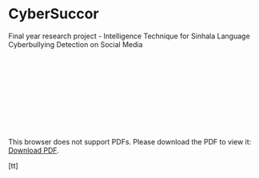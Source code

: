 # CyberSuccor
Final year research project - Intelligence Technique for Sinhala Language Cyberbullying Detection on Social Media

<object data="http://yoursite.com/the.pdf" type="application/pdf" width="700px" height="700px">
    <embed src="https://github.com/vajithChamuditha-99/CyberSuccor/blob/main/CyberSuccor%20-%20RP.pdf">
        <p>This browser does not support PDFs. Please download the PDF to view it: <a href="https://github.com/vajithChamuditha-99/CyberSuccor/blob/main/CyberSuccor%20-%20RP.pdf">Download PDF</a>.</p>
    </embed>
</object>


[tt]
